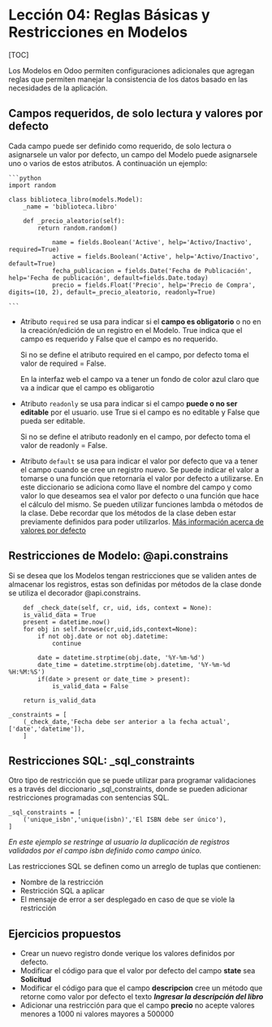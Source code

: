 Lección 04: Reglas Básicas y Restricciones en Modelos
=====================================================

[TOC]

Los Modelos en Odoo permiten configuraciones adicionales que agregan reglas que permiten manejar la consistencia de los datos basado en las necesidades de la aplicación.

Campos requeridos, de solo lectura y valores por defecto
--------------------------------------------------------

Cada campo puede ser definido como requerido, de solo lectura o asignarsele un valor por defecto, un campo del Modelo puede asignarsele uno o varios de estos atributos. A continuación un ejemplo:

    ```python
    import random

    class biblioteca_libro(models.Model):
        _name = 'biblioteca.libro'

        def _precio_aleatorio(self):
            return random.random()

                name = fields.Boolean('Active', help='Activo/Inactivo', required=True)
                active = fields.Boolean('Active', help='Activo/Inactivo', default=True)
                fecha_publicacion = fields.Date('Fecha de Publicación', help='Fecha de publicación', default=fields.Date.today)
                precio = fields.Float('Precio', help='Precio de Compra', digits=(10, 2), default=_precio_aleatorio, readonly=True)

    ```


- Atributo `required` se usa para indicar si el **campo es obligatorio** o no en la creación/edición de un registro en el Modelo. True indica que el campo es requerido y False que el campo es no requerido.

    Si no se define el atributo required en el campo, por defecto toma el valor de required = False.

    En la interfaz web el campo va a tener un fondo de color azul claro que va a indicar que el campo es obligarotio


- Atributo `readonly` se usa para indicar si el campo **puede o no ser editable** por el usuario. use True si el campo es no editable y False que pueda ser editable.

    Si no se define el atributo readonly en el campo, por defecto toma el valor de readonly = False.


- Atributo `default` se usa para indicar el valor por defecto que va a tener el campo cuando se cree un registro nuevo. Se puede indicar el valor a tomarse o una función que retornaría el valor por defecto a utilizarse. En este diccionario se adiciona como llave el nombre del campo y como valor lo que deseamos sea el valor por defecto o una función que hace el cálculo del mismo. Se pueden utilizar funciones lambda o métodos de la clase. Debe recordar que los métodos de la clase deben estar previamente definidos para poder utilizarlos. [Más información acerca de valores por defecto](https://www.odoo.com/documentation/8.0/howtos/backend.html#default-values)


Restricciones de Modelo: @api.constrains
----------------------------------------

Si se desea que los Modelos tengan restricciones que se validen antes de almacenar los registros, estas son definidas por métodos de la clase donde se utiliza el decorador @api.constrains.

        def _check_date(self, cr, uid, ids, context = None):
        is_valid_data = True
        present = datetime.now()
        for obj in self.browse(cr,uid,ids,context=None):
            if not obj.date or not obj.datetime:
                continue

            date = datetime.strptime(obj.date, '%Y-%m-%d')
            date_time = datetime.strptime(obj.datetime, '%Y-%m-%d %H:%M:%S')
            if(date > present or date_time > present):
                is_valid_data = False

        return is_valid_data

    _constraints = [
        (_check_date,'Fecha debe ser anterior a la fecha actual',['date','datetime']),
        ]

Restricciones SQL: _sql_constraints
-----------------------------------

Otro tipo de restricción que se puede utilizar para programar validaciones es a través del diccionario _sql_constraints, donde se pueden adicionar restricciones programadas con sentencias SQL.

    _sql_constraints = [
        ('unique_isbn','unique(isbn)','El ISBN debe ser único'),
    ]

*En este ejemplo se restringe al usuario la duplicación de registros validados por el campo isbn definido como campo único.*

Las restricciones SQL se definen como un arreglo de tuplas que contienen:

* Nombre de la restricción
* Restricción SQL a aplicar
* El mensaje de error a ser desplegado en caso de que se viole la restricción


Ejercicios propuestos
---------------------

* Crear un nuevo registro donde verique los valores definidos por defecto.
* Modificar el código para que el valor por defecto del campo **state** sea **Solicitud**
* Modificar el código para que el campo **descripcion** cree un método que retorne como valor por defecto el texto ***Ingresar la descripción del libro***
* Adicionar una restricción para que el campo **precio** no acepte valores menores a 1000 ni valores mayores a 500000
